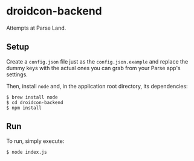droidcon-backend
================

Attempts at Parse Land.

## Setup

Create a `config.json` file just as the `config.json.example` and replace the dummy keys with the actual ones you can grab from your Parse app's settings.

Then, install `node` and, in the application root directory, its dependencies:

```shell
$ brew install node
$ cd droidcon-backend
$ npm install
```

## Run

To run, simply execute:

```shell
$ node index.js
```
